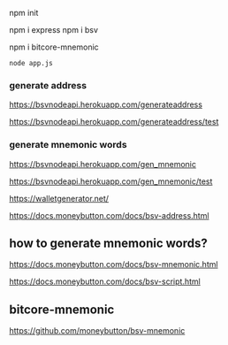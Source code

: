 npm init

npm i express
npm i bsv

npm i bitcore-mnemonic

```
node app.js
```

### generate address

https://bsvnodeapi.herokuapp.com/generateaddress

https://bsvnodeapi.herokuapp.com/generateaddress/test

### generate mnemonic words

https://bsvnodeapi.herokuapp.com/gen_mnemonic

https://bsvnodeapi.herokuapp.com/gen_mnemonic/test


https://walletgenerator.net/


https://docs.moneybutton.com/docs/bsv-address.html


## how to generate mnemonic words?

https://docs.moneybutton.com/docs/bsv-mnemonic.html

https://docs.moneybutton.com/docs/bsv-script.html


## bitcore-mnemonic

https://github.com/moneybutton/bsv-mnemonic

